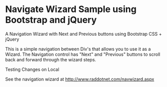 Navigate Wizard Sample using Bootstrap and jQuery
====================

A Navigation Wizard with Next and Previous buttons using Bootstrap CSS + jQuery

This is a simple navigation between Div's that allows you to use it as a Wizard.
The Navigation control has  "Next" and "Previous" buttons to scroll back and forward through the wizard steps.

Testing Changes on Local

See the navigation wizard at http://www.raddotnet.com/navwizard.aspx





